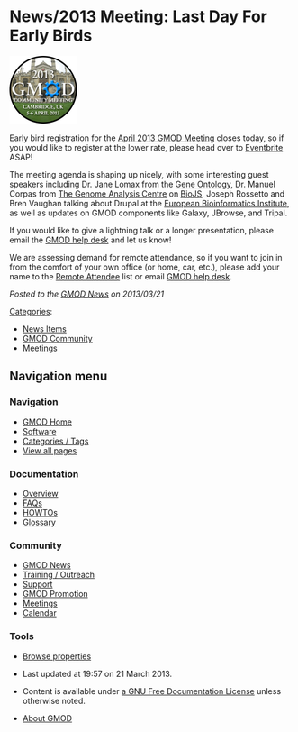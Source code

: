 



<span id="top"></span>




# <span dir="auto">News/2013 Meeting: Last Day For Early Birds</span>











[<img
src="https://raw.githubusercontent.com/GMOD/gmod.github.io/main/mediawiki/images/thumb/0/0b/Gmod-2013-mtg-alt.png/120px-Gmod-2013-mtg-alt.png"
srcset="https://raw.githubusercontent.com/GMOD/gmod.github.io/main/mediawiki/images/thumb/0/0b/Gmod-2013-mtg-alt.png/180px-Gmod-2013-mtg-alt.png 1.5x, https://raw.githubusercontent.com/GMOD/gmod.github.io/main/mediawiki/images/0/0b/Gmod-2013-mtg-alt.png 2x"
width="120" height="120" alt="Gmod-2013-mtg-alt.png" />](../April_2013_GMOD_Meeting "April 2013 GMOD Meeting")



Early bird registration for the [April 2013 GMOD
Meeting](../April_2013_GMOD_Meeting "April 2013 GMOD Meeting") closes
today, so if you would like to register at the lower rate, please head
over to <a href="http://gmod2013.eventbrite.com" class="external text"
rel="nofollow">Eventbrite</a> ASAP!

  
The meeting agenda is shaping up nicely, with some interesting guest
speakers including Dr. Jane Lomax from the
<a href="http://geneontology.org" class="external text"
rel="nofollow">Gene Ontology</a>, Dr. Manuel Corpas from
<a href="http://www.tgac.ac.uk" class="external text" rel="nofollow">The
Genome Analysis Centre</a> on
<a href="http://code.google.com/p/biojs/" class="external text"
rel="nofollow">BioJS</a>, Joseph Rossetto and Bren Vaughan talking about
Drupal at the <a href="http://www.ebi.ac.uk" class="external text"
rel="nofollow">European Bioinformatics Institute</a>, as well as updates
on GMOD components like Galaxy, JBrowse, and Tripal.

  
If you would like to give a lightning talk or a longer presentation,
please email the
<a href="mailto:help@gmod.org" class="external text" rel="nofollow">GMOD
help desk</a> and let us know!

  
We are assessing demand for remote attendance, so if you want to join in
from the comfort of your own office (or home, car, etc.), please add
your name to the [Remote
Attendee](../April_2013_GMOD_Meeting#Remote_Attendance "April 2013 GMOD Meeting")
list or email
<a href="mailto:help@gmod.org" class="external text" rel="nofollow">GMOD
help desk</a>.

  



*Posted to the [GMOD News](../GMOD_News "GMOD News") on 2013/03/21*






[Categories](../Special%3ACategories "Special%3ACategories"):

- [News Items](../Category%3ANews_Items "Category%3ANews Items")
- [GMOD Community](../Category%3AGMOD_Community "Category%3AGMOD Community")
- [Meetings](../Category%3AMeetings "Category%3AMeetings")






## Navigation menu






### 



<a href="../Main_Page"
style="background-image: url(../../images/GMOD-cogs.png);"
title="Visit the main page"></a>


### Navigation



- <span id="n-GMOD-Home">[GMOD Home](../Main_Page)</span>
- <span id="n-Software">[Software](../GMOD_Components)</span>
- <span id="n-Categories-.2F-Tags">[Categories /
  Tags](../Categories)</span>
- <span id="n-View-all-pages">[View all
  pages](../Special:AllPages)</span>




### Documentation



- <span id="n-Overview">[Overview](../Overview)</span>
- <span id="n-FAQs">[FAQs](../Category%3AFAQ)</span>
- <span id="n-HOWTOs">[HOWTOs](../Category%3AHOWTO)</span>
- <span id="n-Glossary">[Glossary](../Glossary)</span>




### Community



- <span id="n-GMOD-News">[GMOD News](../GMOD_News)</span>
- <span id="n-Training-.2F-Outreach">[Training /
  Outreach](../Training_and_Outreach)</span>
- <span id="n-Support">[Support](../Support)</span>
- <span id="n-GMOD-Promotion">[GMOD Promotion](../GMOD_Promotion)</span>
- <span id="n-Meetings">[Meetings](../Meetings)</span>
- <span id="n-Calendar">[Calendar](../Calendar)</span>




### Tools

- <span id="t-smwbrowselink"><a
  href="../Special%3ABrowse/News-2F2013_Meeting%3A_Last_Day_For_Early_Birds"
  rel="smw-browse">Browse properties</a></span>



- <span id="footer-info-lastmod">Last updated at 19:57 on 21 March
  2013.</span>
<!-- - <span id="footer-info-viewcount">7,955 page views.</span> -->
- <span id="footer-info-copyright">Content is available under
  <a href="http://www.gnu.org/licenses/fdl-1.3.html" class="external"
  rel="nofollow">a GNU Free Documentation License</a> unless otherwise
  noted.</span>

<!-- -->

- <span id="footer-places-about">[About
  GMOD](../GMOD%3AAbout "GMOD%3AAbout")</span>

<!-- -->




